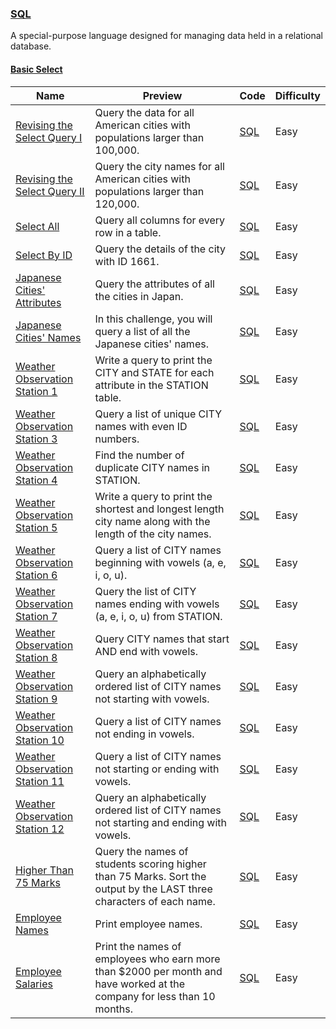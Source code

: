 
### [SQL](https://www.hackerrank.com/domains/sql)
A special-purpose language designed for managing data held in a relational database.


#### [Basic Select](https://www.hackerrank.com/domains/sql/select)

Name | Preview | Code | Difficulty
---- | ------- | ---- | ----------
[Revising the Select Query I](https://www.hackerrank.com/challenges/revising-the-select-query)|Query the data for all American cities with populations larger than 100,000.|[SQL](revising-the-select-query.sql)|Easy
[Revising the Select Query II](https://www.hackerrank.com/challenges/revising-the-select-query-2)|Query the city names for all American cities with populations larger than 120,000.|[SQL](revising-the-select-query-2.sql)|Easy
[Select All](https://www.hackerrank.com/challenges/select-all-sql)|Query all columns for every row in a table.|[SQL](select-all-sql.sql)|Easy
[Select By ID](https://www.hackerrank.com/challenges/select-by-id)|Query the details of the city with ID 1661.|[SQL](select-by-id.sql)|Easy
[Japanese Cities' Attributes](https://www.hackerrank.com/challenges/japanese-cities-attributes)|Query the attributes of all the cities in Japan.|[SQL](japanese-cities-attributes.sql)|Easy
[Japanese Cities' Names](https://www.hackerrank.com/challenges/japanese-cities-name)|In this challenge, you will query a list of all the Japanese cities' names.|[SQL](japanese-cities-name.sql)|Easy
[Weather Observation Station 1](https://www.hackerrank.com/challenges/weather-observation-station-1)|Write a query to print the CITY and STATE for each attribute in the STATION table.|[SQL](weather-observation-station-1.sql)|Easy
[Weather Observation Station 3](https://www.hackerrank.com/challenges/weather-observation-station-3)|Query a list of unique CITY names with even ID numbers.|[SQL](weather-observation-station-3.sql)|Easy
[Weather Observation Station 4](https://www.hackerrank.com/challenges/weather-observation-station-4)|Find the number of duplicate CITY names in STATION.|[SQL](weather-observation-station-4.sql)|Easy
[Weather Observation Station 5](https://www.hackerrank.com/challenges/weather-observation-station-5)|Write a query to print the shortest and longest length city name along with the length of the city names.|[SQL](weather-observation-station-5.sql)|Easy
[Weather Observation Station 6](https://www.hackerrank.com/challenges/weather-observation-station-6)|Query a list of CITY names beginning with vowels (a, e, i, o, u).|[SQL](weather-observation-station-6.sql)|Easy
[Weather Observation Station 7](https://www.hackerrank.com/challenges/weather-observation-station-7)|Query the list of CITY names ending with vowels (a, e, i, o, u) from STATION.|[SQL](weather-observation-station-7.sql)|Easy
[Weather Observation Station 8](https://www.hackerrank.com/challenges/weather-observation-station-8)|Query CITY names that start AND end with vowels.|[SQL](weather-observation-station-8.sql)|Easy
[Weather Observation Station 9](https://www.hackerrank.com/challenges/weather-observation-station-9)|Query an alphabetically ordered list of CITY names not starting with vowels.|[SQL](weather-observation-station-9.sql)|Easy
[Weather Observation Station 10](https://www.hackerrank.com/challenges/weather-observation-station-10)|Query a list of CITY names not ending in vowels.|[SQL](weather-observation-station-10.sql)|Easy
[Weather Observation Station 11](https://www.hackerrank.com/challenges/weather-observation-station-11)|Query a list of CITY names not starting or ending with vowels.|[SQL](weather-observation-station-11.sql)|Easy
[Weather Observation Station 12](https://www.hackerrank.com/challenges/weather-observation-station-12)|Query an alphabetically ordered list of CITY names not starting and ending with vowels.|[SQL](weather-observation-station-12.sql)|Easy
[Higher Than 75 Marks](https://www.hackerrank.com/challenges/more-than-75-marks)|Query the names of students scoring higher than 75 Marks. Sort the output by the LAST three characters of each name.|[SQL](more-than-75-marks.sql)|Easy
[Employee Names](https://www.hackerrank.com/challenges/name-of-employees)|Print employee names.|[SQL](name-of-employees.sql)|Easy
[Employee Salaries](https://www.hackerrank.com/challenges/salary-of-employees)|Print the names of employees who earn more than $2000 per month and have worked at the company for less than 10 months.|[SQL](salary-of-employees.sql)|Easy

